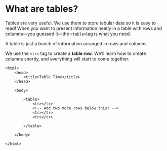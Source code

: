 # **What are tables?**

Tables are very useful. We use them to store tabular data so it is easy to read! When you want to present information neatly in a table with rows and columns—you guessed it—the `<table>`tag is what you need.

A table is just a bunch of information arranged in rows and columns.

We use the `<tr>` tag to create a **table row**. We'll learn how to create columns shortly, and everything will start to come together.



```
<html>
    <head>
        <title>Table Time</title>
    </head>
    
    <body>
        
        <table>
            <tr></tr>
            <!-- Add two more rows below this! -->
            <tr></tr>
            <tr></tr>
            
        </table>
        
    </body>

</html>
```

